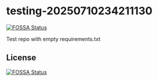 # testing-20250710234211130
[![FOSSA Status](https://app.fossa.com/api/projects/git%2Bgithub.com%2Fkirogum%2Ftesting-20250710234211130.svg?type=shield)](https://app.fossa.com/projects/git%2Bgithub.com%2Fkirogum%2Ftesting-20250710234211130?ref=badge_shield)

Test repo with empty requirements.txt


## License
[![FOSSA Status](https://app.fossa.com/api/projects/git%2Bgithub.com%2Fkirogum%2Ftesting-20250710234211130.svg?type=large)](https://app.fossa.com/projects/git%2Bgithub.com%2Fkirogum%2Ftesting-20250710234211130?ref=badge_large)